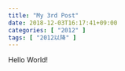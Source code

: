 ```yaml
---
title: "My 3rd Post"
date: 2018-12-03T16:17:41+09:00
categories: [ "2012" ]
tags: [ "2012以降" ]
---
```


Hello World!
